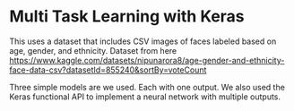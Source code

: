 # Multi Task Learning with Keras


This uses a dataset that includes CSV images of faces labeled based on age, gender, and ethnicity.
Dataset from here https://www.kaggle.com/datasets/nipunarora8/age-gender-and-ethnicity-face-data-csv?datasetId=855240&sortBy=voteCount

Three simple models are we used. Each with one output. We also used the Keras functional API to implement a neural network with multiple outputs.
